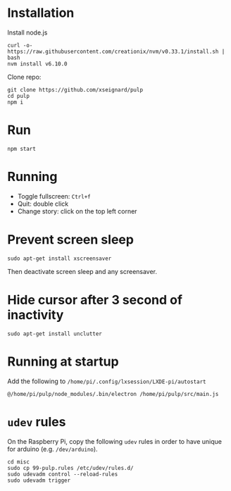 # Installation

Install node.js
```
curl -o- https://raw.githubusercontent.com/creationix/nvm/v0.33.1/install.sh | bash
nvm install v6.10.0
```

Clone repo:

```
git clone https://github.com/xseignard/pulp
cd pulp
npm i
```

# Run

```
npm start
```

# Running

- Toggle fullscreen: `Ctrl+f`
- Quit: double click
- Change story: click on the top left corner

# Prevent screen sleep

`sudo apt-get install xscreensaver`

Then deactivate screen sleep and any screensaver.

# Hide cursor after 3 second of inactivity

`sudo apt-get install unclutter`

# Running at startup

Add the following to `/home/pi/.config/lxsession/LXDE-pi/autostart`

```
@/home/pi/pulp/node_modules/.bin/electron /home/pi/pulp/src/main.js
```

# `udev` rules

On the Raspberry Pi, copy the following `udev` rules in order to have unique for arduino (e.g. `/dev/arduino`).

```
cd misc
sudo cp 99-pulp.rules /etc/udev/rules.d/
sudo udevadm control --reload-rules
sudo udevadm trigger
```
